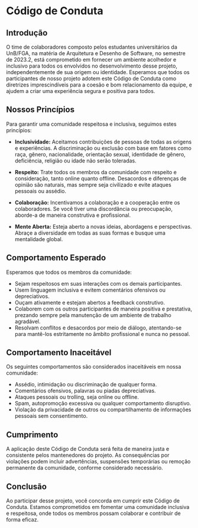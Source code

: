 # Código de Conduta

## Introdução

O time de colaboradores composto pelos estudantes universitários da UnB/FGA, na matéria de Arquitetura e Desenho de Software, no semestre de 2023.2, está comprometido em fornecer um ambiente acolhedor e inclusivo para todos os envolvidos no desenvolvimento desse projeto, independentemente de sua origem ou identidade. Esperamos que todos os participantes de nosso projeto adotem este Código de Conduta como diretrizes imprescindíveis para a coesão e bom relacionamento da equipe, e ajudem a criar uma experiência segura e positiva para todos.

## Nossos Princípios

Para garantir uma comunidade respeitosa e inclusiva, seguimos estes princípios:

- **Inclusividade:** Aceitamos contribuições de pessoas de todas as origens e experiências. A discriminação ou exclusão com base em fatores como raça, gênero, nacionalidade, orientação sexual, identidade de gênero, deficiência, religião ou idade não serão toleradas.

- **Respeito:** Trate todos os membros da comunidade com respeito e consideração, tanto online quanto offline. Desacordos e diferenças de opinião são naturais, mas sempre seja civilizado e evite ataques pessoais ou assédio.

- **Colaboração:** Incentivamos a colaboração e a cooperação entre os colaboradores. Se você tiver uma discordância ou preocupação, aborde-a de maneira construtiva e profissional.

- **Mente Aberta:** Esteja aberto a novas ideias, abordagens e perspectivas. Abraçe a diversidade em todas as suas formas e busque uma mentalidade global.

## Comportamento Esperado

Esperamos que todos os membros da comunidade:

- Sejam respeitosos em suas interações com os demais participantes.
- Usem linguagem inclusiva e evitem comentários ofensivos ou depreciativos.
- Ouçam ativamente e estejam abertos a feedback construtivo.
- Colaborem com os outros participantes de maneira positiva e prestativa, prezando sempre pela manutenção de um ambiente de trabalho agradável.
- Resolvam conflitos e desacordos por meio de diálogo, atentando-se para mantê-los estritamente no âmbito profissional e nunca no pessoal. 

## Comportamento Inaceitável

Os seguintes comportamentos são considerados inaceitáveis em nossa comunidade:

- Assédio, intimidação ou discriminação de qualquer forma.
- Comentários ofensivos, palavras ou piadas depreciativas.
- Ataques pessoais ou trolling, seja online ou offline.
- Spam, autopromoção excessiva ou qualquer comportamento disruptivo.
- Violação da privacidade de outros ou compartilhamento de informações pessoais sem consentimento.

## Cumprimento

A aplicação deste Código de Conduta será feita de maneira justa e consistente pelos mantenedores do projeto. As consequências por violações podem incluir advertências, suspensões temporárias ou remoção permanente da comunidade, conforme considerado necessário.

## Conclusão

Ao participar desse projeto, você concorda em cumprir este Código de Conduta. Estamos comprometidos em fomentar uma comunidade inclusiva e respeitosa, onde todos os membros possam colaborar e contribuir de forma eficaz.

